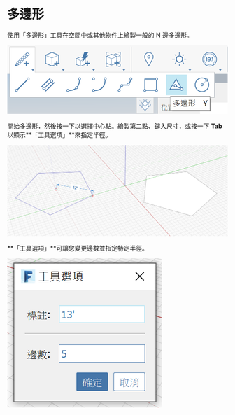 # 多邊形

使用「多邊形」工具在空間中或其他物件上繪製一般的 N 邊多邊形。

![](../.gitbook/assets/image%20%289%29.png)

開始多邊形，然後按一下以選擇中心點。繪製第二點、鍵入尺寸，或按一下 **Tab** 以顯示**「工具選項」**來指定半徑。

![](../.gitbook/assets/image%20%287%29.png)

**「工具選項」**可讓您變更邊數並指定特定半徑。

![](../.gitbook/assets/image.png)



